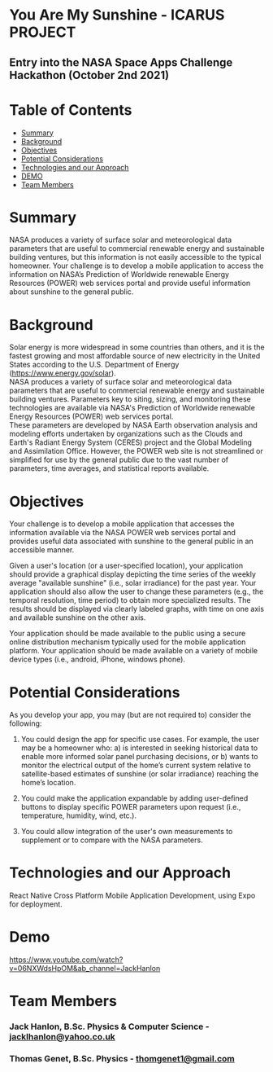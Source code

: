 # You Are My Sunshine - ICARUS PROJECT
## Entry into the NASA Space Apps Challenge Hackathon (October 2nd 2021)
# Table of Contents
* [Summary](#summary)
* [Background](#background)
* [Objectives](#objectives)
* [Potential Considerations](#potential-considerations)
* [Technologies and our Approach](#technologies-and-our-approach)
* [DEMO](#demo)
* [Team Members](#team-members)

# Summary
NASA produces a variety of surface solar and meteorological data parameters that are useful to commercial renewable energy and sustainable building ventures, but this information is not easily accessible to the typical homeowner. Your challenge is to develop a mobile application to access the information on NASA’s Prediction of Worldwide renewable Energy Resources (POWER) web services portal and provide useful information about sunshine to the general public.

# Background
Solar energy is more widespread in some countries than others, and it is the fastest growing and most affordable source of new electricity in the United States according to the U.S. Department of Energy (https://www.energy.gov/solar).  
NASA produces a variety of surface solar and meteorological data parameters that are useful to commercial renewable energy and sustainable building ventures. Parameters key to siting, sizing, and monitoring these technologies are available via NASA's Prediction of Worldwide renewable Energy Resources (POWER) web services portal.  
These parameters are developed by NASA Earth observation analysis and modeling efforts undertaken by organizations such as the Clouds and Earth's Radiant Energy System (CERES) project and the Global Modeling and Assimilation Office. However, the POWER web site is not streamlined or simplified for use by the general public due to the vast number of parameters, time averages, and statistical reports available.

# Objectives

Your challenge is to develop a mobile application that accesses the information available via the NASA POWER web services portal and provides useful data associated with sunshine to the general public in an accessible manner.  

Given a user's location (or a user-specified location), your application should provide a graphical display depicting the time series of the weekly average "available sunshine" (i.e., solar irradiance) for the past year. Your application should also allow the user to change these parameters (e.g., the temporal resolution, time period) to obtain more specialized results. The results should be displayed via clearly labeled graphs, with time on one axis and available sunshine on the other axis.  

Your application should be made available to the public using a secure online distribution mechanism typically used for the mobile application platform. Your application should be made available on a variety of mobile device types (i.e., android, iPhone, windows phone).

# Potential Considerations

As you develop your app, you may (but are not required to) consider the following:
1. You could design the app for specific use cases. For example, the user may be a homeowner who: a) is interested in seeking historical data to enable more informed solar panel purchasing decisions, or b) wants to monitor the electrical output of the home’s current system relative to satellite-based estimates of sunshine (or solar irradiance) reaching the home’s location.

2. You could make the application expandable by adding user-defined buttons to display specific POWER parameters upon request (i.e., temperature, humidity, wind, etc.).

3. You could allow integration of the user's own measurements to supplement or to compare with the NASA parameters.


# Technologies and our Approach
React Native Cross Platform Mobile Application Development, using Expo for deployment.

# Demo
https://www.youtube.com/watch?v=06NXWdsHpOM&ab_channel=JackHanlon
# Team Members
### Jack Hanlon, B.Sc. Physics & Computer Science - jacklhanlon@yahoo.co.uk
### Thomas Genet, B.Sc. Physics - thomgenet1@gmail.com
